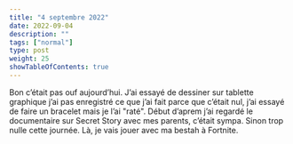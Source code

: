 ```yaml
---
title: "4 septembre 2022"
date: 2022-09-04
description: ""
tags: ["normal"]
type: post
weight: 25
showTableOfContents: true
---
```


Bon c’était pas ouf aujourd’hui. J’ai essayé de dessiner sur tablette graphique j’ai pas enregistré ce que j’ai fait parce que c’était nul, j’ai essayé de faire un bracelet mais je l’ai "raté". Début d’aprem j’ai regardé le documentaire sur Secret Story avec mes parents, c’était sympa. Sinon trop nulle cette journée. Là, je vais jouer avec ma bestah à Fortnite.
